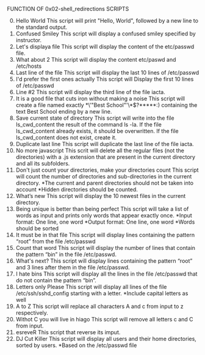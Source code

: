 FUNCTION OF 0x02-shell_redirections SCRIPTS

0. Hello World
This script will print "Hello, World", followed by a new line to the standard output.
1. Confused Smiley
This script will display a confused smiley specified by instructor.
2. Let's displaya file
This script will display the content of the etc/passwd file.
3. What about 2
This script will display the content etc/paswd and /etc/hosts
4. Last line of the file
This script will display the last 10 lines of /etc/passwd
5. I'd prefer the first ones actually
This script will Display the first 10 lines of /etc/passwd
6. Line #2
This script will display the third line of the file iacta.
7. It is a good file that cuts iron without making a noise
This script will create a file named exactly \*\\'"Best School"\'\\*$\?\*\*\*\*\*:) containing the text Best School ending by a new line.
8. Save current state of directory
This script will write into the file ls_cwd_content the result of the command ls -la. If the file ls_cwd_content already exists, it should be overwritten. If the file ls_cwd_content does not exist, create it.
9. Duplicate last line
This script will duplicate the last line of the file iacta.
10. No more javascript
This scrit will delete all the regular files (not the directories) with a .js extension that are present in the current directory and all its subfolders.
11. Don't just count your directories, make your directories count
This script will count the number of directories and sub-directories in the current directory.
*The current and parent directories should not be taken into account
*Hidden directories should be counted.
12. What’s new
This script will display the 10 newest files in the current directory.
13. Being unique is better than being perfect
This script will take a list of words as input and prints only words that appear exactly once.
*Input format: One line, one word
*Output format: One line, one word
*Words should be sorted
14. It must be in that file
This script will display lines containing the pattern “root” from the file /etc/passwd
15. Count that word
This script will display the number of lines that contain the pattern “bin” in the file /etc/passwd.
16. What's next?
This script will display lines containing the pattern “root” and 3 lines after them in the file /etc/passwd.
17. I hate bins
This script will display all the lines in the file /etc/passwd that do not contain the pattern “bin”.
18. Letters only Please
This script will display all lines of the file /etc/ssh/sshd_config starting with a letter.
*Include capital letters as well
19. A to Z
This script will replace all characters A and c from input to z respectively.
20. Withot C you will live in hiago
This script will remove all letters c and C from input.
21. esreveR
This script that reverse its imput.
22. DJ Cut Killer
This script will display all users and their home directories, sorted by users.
*Based on the /etc/passwd file
